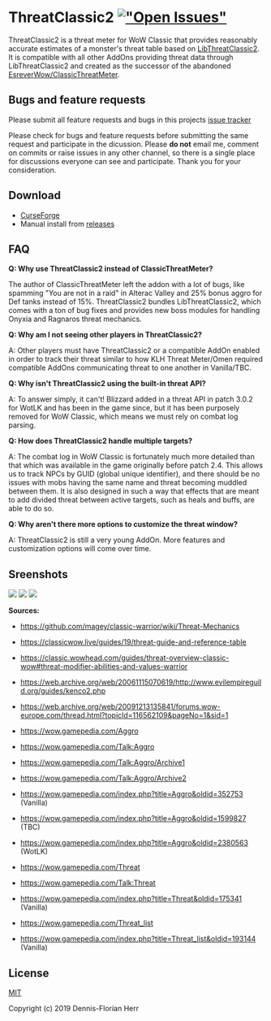 # ThreatClassic2 [!["Open Issues"](https://img.shields.io/github/issues-raw/dfherr/ThreatClassic2.svg)](https://github.com/dfherr/ThreatClassic2/issues)
ThreatClassic2 is a threat meter for WoW Classic that provides reasonably accurate estimates of a monster's threat table based on [LibThreatClassic2](https://github.com/dfherr/LibThreatClassic2/). It is compatible with all other AddOns providing threat data through LibThreatClassic2 and created as the successor of the abandoned [EsreverWow/ClassicThreatMeter](https://github.com/EsreverWoW/ClassicThreatMeter).

## Bugs and feature requests

Please submit all feature requests and bugs in this projects [issue tracker](https://github.com/dfherr/ThreatClassic2/issues)

Please check for bugs and feature requests before submitting the same request and participate in the dicussion. Please **do not** email me, comment on commits or raise issues in any other channel, so there is a single place for discussions everyone can see and participate. Thank you for your consideration.

## Download
 - [CurseForge](https://www.curseforge.com/wow/addons/ThreatClassic2)
 - Manual install from [releases](https://github.com/dfherr/ThreatClassic2/releases)

## FAQ
**Q: Why use ThreatClassic2 instead of ClassicThreatMeter?**

The author of ClassicThreatMeter left the addon with a lot of bugs, like spamming "You are not in a raid" in Alterac Valley and 25% bonus aggro for Def tanks instead of 15%. ThreatClassic2 bundles LibThreatClassic2, which comes with a ton of bug fixes and provides new boss modules for handling Onyxia and Ragnaros threat mechanics.

**Q: Why am I not seeing other players in ThreatClassic2?**
 
A: Other players must have ThreatClassic2 or a compatible AddOn enabled in order to track their threat similar to how KLH Threat Meter/Omen required compatible AddOns communicating threat to one another in Vanilla/TBC.

**Q: Why isn't ThreatClassic2 using the built-in threat API?**

A: To answer simply, it can't! Blizzard added in a threat API in patch 3.0.2 for WotLK and has been in the game since, but it has been purposely removed for WoW Classic, which means we must rely on combat log parsing.

**Q: How does ThreatClassic2 handle multiple targets?**

A: The combat log in WoW Classic is fortunately much more detailed than that which was available in the game originally before patch 2.4. This allows us to track NPCs by GUID (global unique identifier), and there should be no issues with mobs having the same name and threat becoming muddled between them. It is also designed in such a way that effects that are meant to add divided threat between active targets, such as heals and buffs, are able to do so.

**Q: Why aren't there more options to customize the threat window?**

A: ThreatClassic2 is still a very young AddOn. More features and customization options will come over time.

## Sreenshots
<img src="https://i.imgur.com/7ipFacm.png">
<img src="https://i.imgur.com/FUg8kLg.png">
<img src="https://i.imgur.com/bDxNw6X.png">

**Sources:**
 - https://github.com/magey/classic-warrior/wiki/Threat-Mechanics
 - https://classicwow.live/guides/19/threat-guide-and-reference-table
 - https://classic.wowhead.com/guides/threat-overview-classic-wow#threat-modifier-abilities-and-values-warrior

 - https://web.archive.org/web/20061115070619/http://www.evilempireguild.org/guides/kenco2.php
 - https://web.archive.org/web/20091213135841/forums.wow-europe.com/thread.html?topicId=116562109&pageNo=1&sid=1

 - https://wow.gamepedia.com/Aggro
 - https://wow.gamepedia.com/Talk:Aggro
 - https://wow.gamepedia.com/Talk:Aggro/Archive1
 - https://wow.gamepedia.com/Talk:Aggro/Archive2
 - https://wow.gamepedia.com/index.php?title=Aggro&oldid=352753 (Vanilla)
 - https://wow.gamepedia.com/index.php?title=Aggro&oldid=1599827 (TBC)
 - https://wow.gamepedia.com/index.php?title=Aggro&oldid=2380563 (WotLK)

 - https://wow.gamepedia.com/Threat
 - https://wow.gamepedia.com/Talk:Threat
 - https://wow.gamepedia.com/index.php?title=Threat&oldid=175341 (Vanilla)

 - https://wow.gamepedia.com/Threat_list
 - https://wow.gamepedia.com/index.php?title=Threat_list&oldid=193144 (Vanilla)

## License

[MIT](license/ThreatClassic2)

Copyright (c) 2019 Dennis-Florian Herr

